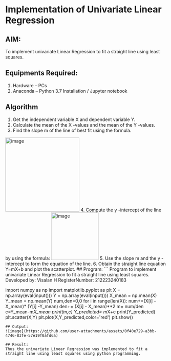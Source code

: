 # Implementation of Univariate Linear Regression
## AIM:
To implement univariate Linear Regression to fit a straight line using least squares.
## Equipments Required:
1. Hardware – PCs
2. Anaconda – Python 3.7 Installation / Jupyter notebook
## Algorithm
1. Get the independent variable X and dependent variable Y.
2. Calculate the mean of the X -values and the mean of the Y -values.
3. Find the slope m of the line of best fit using the formula. 
<img width="231" alt="image" src="https://user-images.githubusercontent.com/93026020/192078527-b3b5ee3e-992f-46c4-865b-3b7ce4ac54ad.png">
4. Compute the y -intercept of the line by using the formula:
<img width="148" alt="image" src="https://user-images.githubusercontent.com/93026020/192078545-79d70b90-7e9d-4b85-9f8b-9d7548a4c5a4.png">
5. Use the slope m and the y -intercept to form the equation of the line.
6. Obtain the straight line equation Y=mX+b and plot the scatterplot.
## Program:
```
Program to implement univariate Linear Regression to fit a straight line using least squares.
Developed by: Visalan H
RegisterNumber: 212223240183

import numpy as np
import matplotlib.pyplot as plt
X = np.array(eval(input()))
Y = np.array(eval(input()))
X_mean = np.mean(X)
Y_mean = np.mean(Y)
num,den=0,0
for i in range(len(X)):
    num+=(X[i] -X_mean)* (Y[i] -Y_mean)
    den+= (X[i] - X_mean)**2
m= num/den
c=Y_mean-m*X_mean
print(m,c)
Y_predicted= m*X+c
print(Y_predicted)
plt.scatter(X,Y)
plt.plot(X,Y_predicted,color='red')
plt.show()
```
## Output:
![image](https://github.com/user-attachments/assets/0f40e729-a3bb-4746-83fe-57e19f0afd6a)

## Result:
Thus the univariate Linear Regression was implemented to fit a straight line using least squares using python programming.

